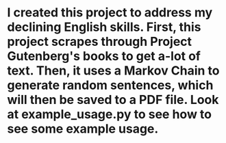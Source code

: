 # I created this project to address my declining English skills. First, this project scrapes through Project Gutenberg's books to get a-lot of text. Then, it uses a Markov Chain to generate random sentences, which will then be saved to a PDF file. Look at example_usage.py to see how to see some example usage.
